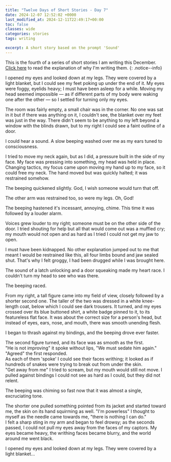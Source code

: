 ```yaml
---
title: "Twelve Days of Short Stories - Day 7"
date: 2024-12-07 12:52:02 +0000
last_modified_at: 2024-12-11T22:49:17+00:00
toc: false
classes: wide
categories: stories
tags: writing

excerpt: A short story based on the prompt 'Sound'
---
```


This is the fourth of a series of short stories I am writing this December.\
[Click here](2024-11-24-12-days-of-short-stories.md) to read the explanation of why I'm writing them.
{: .notice--info}

I opened my eyes and looked down at my legs.
They were covered by a light blanket, but I could see my feet poking up under the end of it.
My eyes were foggy, eyelids heavy; I must have been asleep for a while.
Moving my head seemed impossible &mdash; as if different parts of my body were waking one after the other &mdash; so I settled for turning only my eyes.

The room was fairly empty, a small chair was in the corner.
No one was sat in it but if there was anything on it, I couldn't see, the blanket over my feet was just in the way.
There didn't seem to be anything to my left beyond a window with the blinds drawn, but to my right I could see a faint outline of a door.

I could hear a sound.
A slow beeping washed over me as my ears tuned to consciousness.

I tried to move my neck again, but as I did, a pressure built in the side of my face.
My face was pressing into something, my head was held in place.
Changing tactics, my focus came upon moving my hand up to my face, so it could free my neck.
The hand moved but was quickly halted; it was restrained somehow.

The beeping quickened slightly.
God, I wish someone would turn that off.

The other arm was restrained too, so were my legs.
Oh, God!

The beeping hastened it's incessant, annoying, chime.
This time it was followed by a louder alarm.

Voices grew louder to my right; someone must be on the other side of the door.
I tried shouting for help but all that would come out was a muffled cry; my mouth would not open and as hard as I tried I could not get my jaw to open.

I must have been kidnapped.
No other explanation jumped out to me that meant I would be restrained like this, all four limbs bound and jaw sealed shut.
That's why I felt groggy, I had been drugged while I was brought here.

The sound of a latch unlocking and a door squeaking made my heart race.
I couldn't turn my head to see who was there.

The beeping raced.

From my right, a tall figure came into my field of view, closely followed by a shorter second one.
The taller of the two was dressed in a white knee-length coat, below which I could see dark trousers.
It turned, and my eyes crossed over its blue buttoned shirt, a white badge pinned to it, to its featureless flat face.
It was about the correct size for a person's head, but instead of eyes, ears, nose, and mouth, there was smooth unending flesh.

I began to thrash against my bindings, and the beeping drove ever faster.

The second figure turned, and its face was as smooth as the first.\
"He is not improving" it spoke without lips, "We must sedate him again."\
"Agreed" the first responded.\
As each of them 'spoke' I could see their faces writhing; it looked as if hundreds of snakes were trying to break out from under the skin.\
"Get away from me" I tried to scream, but my mouth would still not move.
I pulled against bindings I could not see as hard as I could, but they did not relent.

The beeping was chiming so fast now that it was almost a single, excruciating tone.

The shorter one pulled something pointed from its jacket and started toward me, the skin on its hand squirming as well.
"I'm powerless" I thought to myself as the needle came towards me, "there is nothing I can do."\
I felt a sharp sting in my arm and began to feel drowsy; as the seconds passed, I could not pull my eyes away from the faces of my captors.
My eyes became heavy, the writhing faces became blurry, and the world around me went black.

I opened my eyes and looked down at my legs.
They were covered by a light blanket...
